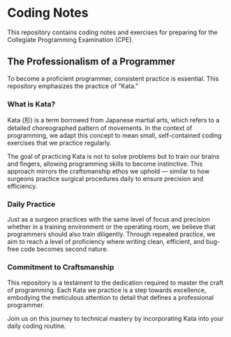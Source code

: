 # Coding Notes

This repository contains coding notes and exercises for preparing for the Collegiate Programming Examination (CPE).

## The Professionalism of a Programmer

To become a proficient programmer, consistent practice is essential. This repository emphasizes the practice of "Kata."

### What is Kata?

Kata (形) is a term borrowed from Japanese martial arts, which refers to a detailed choreographed pattern of movements. In the context of programming, we adapt this concept to mean small, self-contained coding exercises that we practice regularly. 

The goal of practicing Kata is not to solve problems but to train our brains and fingers, allowing programming skills to become instinctive. This approach mirrors the craftsmanship ethos we uphold — similar to how surgeons practice surgical procedures daily to ensure precision and efficiency.

### Daily Practice

Just as a surgeon practices with the same level of focus and precision whether in a training environment or the operating room, we believe that programmers should also train diligently. Through repeated practice, we aim to reach a level of proficiency where writing clean, efficient, and bug-free code becomes second nature.

### Commitment to Craftsmanship

This repository is a testament to the dedication required to master the craft of programming. Each Kata we practice is a step towards excellence, embodying the meticulous attention to detail that defines a professional programmer.

Join us on this journey to technical mastery by incorporating Kata into your daily coding routine.

